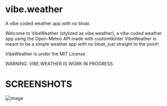 # vibe.weather 
A vibe coded weather app with no bloat.

Welcome to VibeWeather (stylized as vibe.weather), a vibe coded weather app using the Open-Meteo API made with customtkinter
VibeWeather is meant to be a simple weather app with no bloat, just straight to the point!

VibeWeather is under the MIT License

WARNING: VIBE.WEATHER IS WORK IN PROGRESS

# SCREENSHOTS

![image](https://github.com/user-attachments/assets/91d204f4-eafa-408c-a8e0-6823ffb7ec35)


